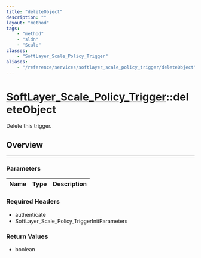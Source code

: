 ```yaml
---
title: "deleteObject"
description: ""
layout: "method"
tags:
    - "method"
    - "sldn"
    - "Scale"
classes:
    - "SoftLayer_Scale_Policy_Trigger"
aliases:
    - "/reference/services/softlayer_scale_policy_trigger/deleteObject"
---
```

# [SoftLayer_Scale_Policy_Trigger](/reference/services/SoftLayer_Scale_Policy_Trigger)::deleteObject

Delete this trigger.


## Overview 


-----

### Parameters 
|Name | Type | Description |
| --- | --- | --- |


### Required Headers
* authenticate
* SoftLayer_Scale_Policy_TriggerInitParameters


### Return Values
* boolean




